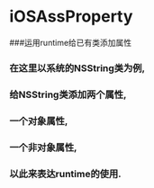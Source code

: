 # iOSAssProperty
###运用runtime给已有类添加属性
###   在这里以系统的NSString类为例,
###   给NSString类添加两个属性,
###   一个对象属性,
###   一个非对象属性,
###   以此来表达runtime的使用.

